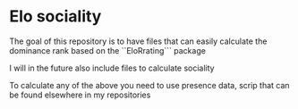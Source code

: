 # Elo sociality

The goal of this repository is to have files that can
easily calculate the dominance rank based on the ``EloRrating``` package

I will in the future also include files to calculate sociality

To calculate any of the above you need to use presence data, scrip that 
can be found elsewhere in my repositories

